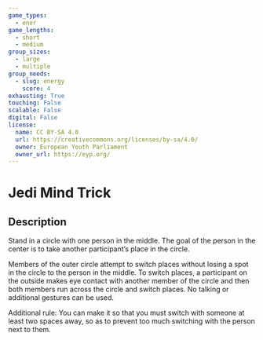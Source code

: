 ```yaml
---
game_types:
  - ener
game_lengths:
  - short
  - medium
group_sizes:
  - large
  - multiple
group_needs:
  - slug: energy
    score: 4
exhausting: True
touching: False
scalable: False
digital: False
license:
  name: CC BY-SA 4.0
  url: https://creativecommons.org/licenses/by-sa/4.0/
  owner: European Youth Parliament
  owner_url: https://eyp.org/
---
```

# Jedi Mind Trick

## Description
Stand in a circle with one person in the middle. The goal of the person in the center is to take another participant’s place in the circle.

Members of the outer circle attempt to switch places without losing a spot in the circle to the person in the middle. To switch places, a participant on the outside makes eye contact with another member of the circle and then both members run across the circle and switch places. No talking or additional gestures can be used.

Additional rule: You can make it so that you must switch with someone at least two spaces away, so as to prevent too much switching with the person next to them.
